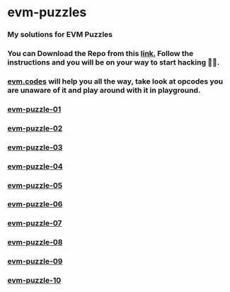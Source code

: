 # evm-puzzles

### My solutions for EVM Puzzles

### You can Download the Repo from this [link.](https://github.com/fvictorio/evm-puzzles) Follow the instructions and you will be on your way to start hacking 🕵🏻.

### [evm.codes](https://www.evm.codes/) will help you all the way, take look at opcodes you are unaware of it and play around with it in playground.

### [evm-puzzle-01](./Puzzle-01.md)
### [evm-puzzle-02](./Puzzle-02.md)
### [evm-puzzle-03](./Puzzle-03.md)
### [evm-puzzle-04](./Puzzle-04.md)
### [evm-puzzle-05](./Puzzle-05.md)
### [evm-puzzle-06](./Puzzle-06.md)
### [evm-puzzle-07](./Puzzle-07.md)
### [evm-puzzle-08](./Puzzle-08.md)
### [evm-puzzle-09](./Puzzle-09.md)
### [evm-puzzle-10](./Puzzle-10.md)
